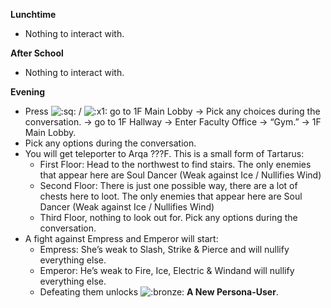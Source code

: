 **Lunchtime**

- Nothing to interact with.

**After School**

- Nothing to interact with.

**Evening**

- Press ![:sq:](/assets/square.png) / ![:x1:](/assets/x1.png) go to 1F Main Lobby -> Pick any choices during the conversation. -> go to 1F Hallway -> Enter Faculty Office -> “Gym.” -> 1F Main Lobby.
- Pick any options during the conversation.
- You will get teleporter to Arqa ???F. This is a small form of Tartarus:
  - First Floor: Head to the northwest to find stairs. The only enemies that appear here are Soul Dancer (Weak against Ice / Nullifies Wind)
  - Second Floor: There is just one possible way, there are a lot of chests here to loot. The only enemies that appear here are Soul Dancer (Weak against Ice / Nullifies Wind)
  - Third Floor, nothing to look out for. Pick any options during the conversation.
- A fight against Empress and Emperor will start:
  - Empress: She’s weak to Slash, Strike & Pierce and will nullify everything else.
  - Emperor: He’s weak to Fire, Ice, Electric & Windand will nullify everything else.
  - Defeating them unlocks ![:bronze:](/assets/bronze.png) **A New Persona-User**.
